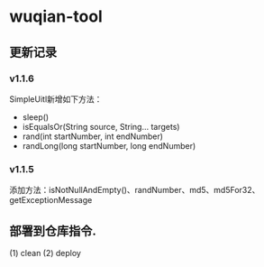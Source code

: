 # wuqian-tool

## 更新记录
### v1.1.6
SimpleUitl新增如下方法： 
- sleep()
- isEqualsOr(String source, String... targets)
- rand(int startNumber, int endNumber)
- randLong(long startNumber, long endNumber)


### v1.1.5
添加方法：isNotNullAndEmpty()、randNumber、md5、md5For32、getExceptionMessage


## 部署到仓库指令.
(1) clean
(2) deploy

